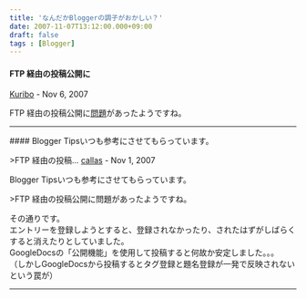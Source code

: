 ```yaml
---
title: 'なんだかBloggerの調子がおかしい？'
date: 2007-11-07T13:12:00.000+09:00
draft: false
tags : [Blogger]
---
```


#### FTP 経由の投稿公開に
[Kuribo](https://www.blogger.com/profile/01805854017079947864 "noreply@blogger.com") - <time datetime="2007-11-10T23:03:00.000+09:00">Nov 6, 2007</time>

FTP 経由の投稿公開に[問題](http://blogger-status.blogspot.com/2007/11/blogger-is-currently-having-trouble.html)があったようですね。
<hr />
#### Blogger Tipsいつも参考にさせてもらっています。  
  
\>FTP 経由の投稿...
[callas](https://www.blogger.com/profile/03313897039670667641 "noreply@blogger.com") - <time datetime="2007-11-12T10:41:00.000+09:00">Nov 1, 2007</time>

Blogger Tipsいつも参考にさせてもらっています。  
  
\>FTP 経由の投稿公開に問題があったようですね。  
  
その通りです。  
エントリーを登録しようとすると、登録されなかったり、されたはずがしばらくすると消えたりとしていました。  
GoogleDocsの「公開機能」を使用して投稿すると何故か安定しました。。。  
（しかしGoogleDocsから投稿するとタグ登録と題名登録が一発で反映されないという罠が）
<hr />
